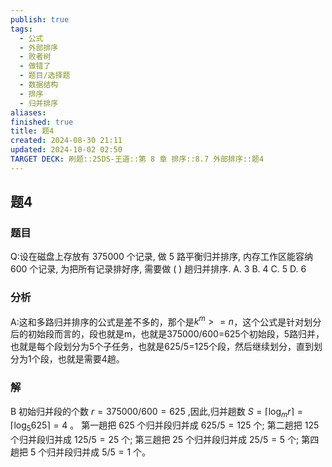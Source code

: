 ```yaml
---
publish: true
tags:
  - 公式
  - 外部排序
  - 败者树
  - 做错了
  - 题目/选择题
  - 数据结构
  - 排序
  - 归并排序
aliases: 
finished: true
title: 题4
created: 2024-08-30 21:11
updated: 2024-10-02 02:50
TARGET DECK: 刷题::25DS-王道::第 8 章 排序::8.7 外部排序::题4
---
```

## 题4
### 题目
Q:设在磁盘上存放有 375000 个记录, 做 5 路平衡归并排序, 内存工作区能容纳 600 个记录, 为把所有记录排好序, 需要做 ( ) 趟归并排序.
A. 3 B. 4 C. 5 D. 6
### 分析
A:这和多路归并排序的公式是差不多的，那个是$k^m>=n$，这个公式是针对划分后的初始段而言的，段也就是m，也就是375000/600=625个初始段，5路归并，也就是每个段划分为5个子任务，也就是625/5=125个段，然后继续划分，直到划分为1个段，也就是需要4趟。
### 解
B
初始归并段的个数 $r = {375000}/{600} = {625}$ ,因此,归并趟数 $S = \left\lceil  {{\log }_{m}r}\right\rceil   = \left\lceil  {{\log }_{5}{625}}\right\rceil   = 4$ 。
第一趟把 625 个归并段归并成 ${625}/5 = {125}$ 个; 
第二趟把 125 个归并段归并成 ${125}/5 = {25}$ 个; 
第三趟把 25 个归并段归并成 ${25}/5 = 5$ 个;
第四趟把 5 个归并段归并成 $5/5 = 1$ 个。
<!--ID: 1727859179769-->


